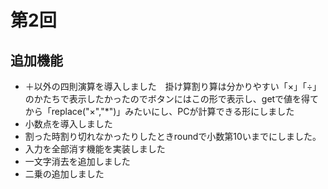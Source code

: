 # 第2回
## 追加機能
- ＋以外の四則演算を導入しました　掛け算割り算は分かりやすい「×」「÷」のかたちで表示したかったのでボタンにはこの形で表示し、getで値を得てから「replace("×","*")」みたいにし、PCが計算できる形にしました
- 小数点を導入しました　
- 割った時割り切れなかったりしたときroundで小数第10いまでにしました。
- 入力を全部消す機能を実装しました
- 一文字消去を追加しました
- 二乗の追加しました
